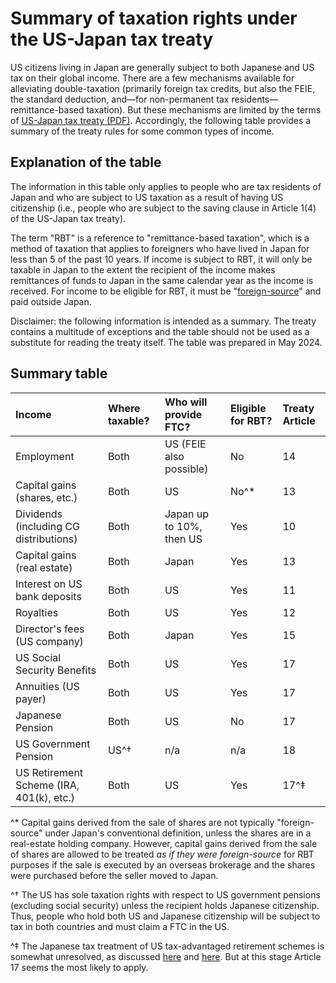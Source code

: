 # Summary of taxation rights under the US-Japan tax treaty

US citizens living in Japan are generally subject to both Japanese and US tax on their global income. There are a few mechanisms available for alleviating double-taxation (primarily foreign tax credits, but also the FEIE, the standard deduction, and—for non-permanent tax residents—remittance-based taxation). But these mechanisms are limited by the terms of [US-Japan tax treaty (PDF)](https://www.mof.go.jp/tax_policy/summary/international/tax_convention/USA_ST_en.pdf). Accordingly, the following table provides a summary of the treaty rules for some common types of income.

## Explanation of the table

The information in this table only applies to people who are tax residents of Japan and who are subject to US taxation as a result of having US citizenship (i.e., people who are subject to the saving clause in Article 1(4) of the US-Japan tax treaty).

The term "RBT" is a reference to "remittance-based taxation", which is a method of taxation that applies to foreigners who have lived in Japan for less than 5 of the past 10 years. If income is subject to RBT, it will only be taxable in Japan to the extent the recipient of the income makes remittances of funds to Japan in the same calendar year as the income is received. For income to be eligible for RBT, it must be "[foreign-source](https://www.nta.go.jp/english/taxes/individual/12007.htm)" and paid outside Japan.

Disclaimer: the following information is intended as a summary. The treaty contains a multitude of exceptions and the table should not be used as a substitute for reading the treaty itself. The table was prepared in May 2024.

## Summary table

|**Income**|**Where taxable?**|**Who will provide FTC?**|**Eligible for RBT?**|**Treaty Article**|
:--|:--|:--|:--|:--|
|Employment|Both|US (FEIE also possible)|No|14|
|Capital gains (shares, etc.)|Both|US|No^*|13|
|Dividends (including CG distributions)|Both|Japan up to 10%, then US|Yes|10|
|Capital gains (real estate)|Both|Japan|Yes|13|
|Interest on US bank deposits|Both|US|Yes|11|
|Royalties|Both|US|Yes|12|
|Director's fees (US company)|Both|Japan|Yes|15|
|US Social Security Benefits|Both|US|Yes|17|
|Annuities (US payer)|Both|US|Yes|17|
|Japanese Pension|Both|US|No|17|
|US Government Pension|US^†|n/a|n/a|18|
|US Retirement Scheme (IRA, 401(k), etc.)|Both|US|Yes|17^‡|

^* Capital gains derived from the sale of shares are not typically "foreign-source" under Japan's conventional definition, unless the shares are in a real-estate holding company. However, capital gains derived from the sale of shares are allowed to be treated *as if they were foreign-source* for RBT purposes if the sale is executed by an overseas brokerage and the shares were purchased before the seller moved to Japan.

^† The US has sole taxation rights with respect to US government pensions (excluding social security) unless the recipient holds Japanese citizenship. Thus, people who hold both US and Japanese citizenship will be subject to tax in both countries and must claim a FTC in the US.

^‡ The Japanese tax treatment of US tax-advantaged retirement schemes is somewhat unresolved, as discussed [here](https://www.reddit.com/r/JapanFinance/comments/zlaiqx/us_ira_reporting_obligations_in_japan/) and [here](https://www.reddit.com/r/JapanFinance/comments/m4vpfx/most_definitive_answer_on_401kira_treatment_as/). But at this stage Article 17 seems the most likely to apply.
